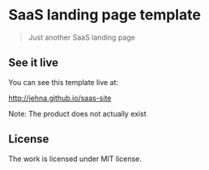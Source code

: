 # SaaS landing page template
> Just another SaaS landing page

## See it live

You can see this template live at:

http://jehna.github.io/saas-site

Note: The product does not actually exist

## License
The work is licensed under MIT license.
